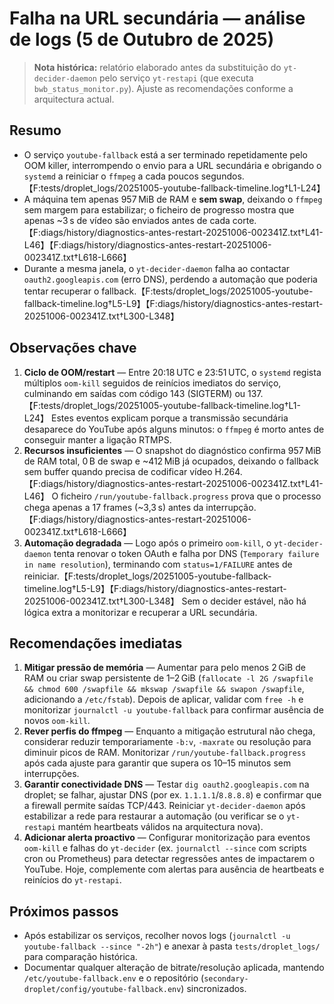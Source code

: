 # Falha na URL secundária — análise de logs (5 de Outubro de 2025)

> **Nota histórica:** relatório elaborado antes da substituição do `yt-decider-daemon` pelo serviço `yt-restapi` (que executa `bwb_status_monitor.py`). Ajuste as recomendações conforme a arquitectura actual.

## Resumo
- O serviço `youtube-fallback` está a ser terminado repetidamente pelo OOM killer, interrompendo o envio para a URL secundária e obrigando o `systemd` a reiniciar o `ffmpeg` a cada poucos segundos.【F:tests/droplet_logs/20251005-youtube-fallback-timeline.log†L1-L24】
- A máquina tem apenas 957 MiB de RAM e **sem swap**, deixando o `ffmpeg` sem margem para estabilizar; o ficheiro de progresso mostra que apenas ~3 s de vídeo são enviados antes de cada corte.【F:diags/history/diagnostics-antes-restart-20251006-002341Z.txt†L41-L46】【F:diags/history/diagnostics-antes-restart-20251006-002341Z.txt†L618-L666】
- Durante a mesma janela, o `yt-decider-daemon` falha ao contactar `oauth2.googleapis.com` (erro DNS), perdendo a automação que poderia tentar recuperar o fallback.【F:tests/droplet_logs/20251005-youtube-fallback-timeline.log†L5-L9】【F:diags/history/diagnostics-antes-restart-20251006-002341Z.txt†L300-L348】

## Observações chave
1. **Ciclo de OOM/restart** — Entre 20:18 UTC e 23:51 UTC, o `systemd` regista múltiplos `oom-kill` seguidos de reinícios imediatos do serviço, culminando em saídas com código 143 (SIGTERM) ou 137.【F:tests/droplet_logs/20251005-youtube-fallback-timeline.log†L1-L24】 Estes eventos explicam porque a transmissão secundária desaparece do YouTube após alguns minutos: o `ffmpeg` é morto antes de conseguir manter a ligação RTMPS.
2. **Recursos insuficientes** — O snapshot do diagnóstico confirma 957 MiB de RAM total, 0 B de swap e ~412 MiB já ocupados, deixando o fallback sem buffer quando precisa de codificar vídeo H.264.【F:diags/history/diagnostics-antes-restart-20251006-002341Z.txt†L41-L46】 O ficheiro `/run/youtube-fallback.progress` prova que o processo chega apenas a 17 frames (~3,3 s) antes da interrupção.【F:diags/history/diagnostics-antes-restart-20251006-002341Z.txt†L618-L666】
3. **Automação degradada** — Logo após o primeiro `oom-kill`, o `yt-decider-daemon` tenta renovar o token OAuth e falha por DNS (`Temporary failure in name resolution`), terminando com `status=1/FAILURE` antes de reiniciar.【F:tests/droplet_logs/20251005-youtube-fallback-timeline.log†L5-L9】【F:diags/history/diagnostics-antes-restart-20251006-002341Z.txt†L300-L348】 Sem o decider estável, não há lógica extra a monitorizar e recuperar a URL secundária.

## Recomendações imediatas
1. **Mitigar pressão de memória** — Aumentar para pelo menos 2 GiB de RAM ou criar swap persistente de 1–2 GiB (`fallocate -l 2G /swapfile && chmod 600 /swapfile && mkswap /swapfile && swapon /swapfile`, adicionando a `/etc/fstab`). Depois de aplicar, validar com `free -h` e monitorizar `journalctl -u youtube-fallback` para confirmar ausência de novos `oom-kill`.
2. **Rever perfis do ffmpeg** — Enquanto a mitigação estrutural não chega, considerar reduzir temporariamente `-b:v`, `-maxrate` ou resolução para diminuir picos de RAM. Monitorizar `/run/youtube-fallback.progress` após cada ajuste para garantir que supera os 10–15 minutos sem interrupções.
3. **Garantir conectividade DNS** — Testar `dig oauth2.googleapis.com` na droplet; se falhar, ajustar DNS (por ex. `1.1.1.1`/`8.8.8.8`) e confirmar que a firewall permite saídas TCP/443. Reiniciar `yt-decider-daemon` após estabilizar a rede para restaurar a automação (ou verificar se o `yt-restapi` mantém heartbeats válidos na arquitectura nova).
4. **Adicionar alerta proactivo** — Configurar monitorização para eventos `oom-kill` e falhas do `yt-decider` (ex. `journalctl --since` com scripts cron ou Prometheus) para detectar regressões antes de impactarem o YouTube. Hoje, complemente com alertas para ausência de heartbeats e reinícios do `yt-restapi`.

## Próximos passos
- Após estabilizar os serviços, recolher novos logs (`journalctl -u youtube-fallback --since "-2h"`) e anexar à pasta `tests/droplet_logs/` para comparação histórica.
- Documentar qualquer alteração de bitrate/resolução aplicada, mantendo `/etc/youtube-fallback.env` e o repositório (`secondary-droplet/config/youtube-fallback.env`) sincronizados.
